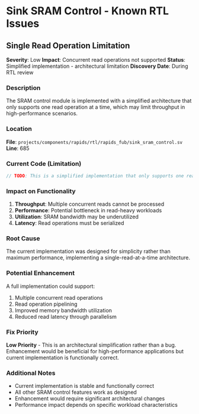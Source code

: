 # Sink SRAM Control - Known RTL Issues

## Single Read Operation Limitation

**Severity**: Low
**Impact**: Concurrent read operations not supported
**Status**: Simplified implementation - architectural limitation
**Discovery Date**: During RTL review

### Description

The SRAM control module is implemented with a simplified architecture that only supports one read operation at a time, which may limit throughput in high-performance scenarios.

### Location

**File**: `projects/components/rapids/rtl/rapids_fub/sink_sram_control.sv`
**Line**: 685

### Current Code (Limitation)
```systemverilog
// TODO: This is a simplified implementation that only supports one read at a time
```

### Impact on Functionality

1. **Throughput**: Multiple concurrent reads cannot be processed
2. **Performance**: Potential bottleneck in read-heavy workloads
3. **Utilization**: SRAM bandwidth may be underutilized
4. **Latency**: Read operations must be serialized

### Root Cause

The current implementation was designed for simplicity rather than maximum performance, implementing a single-read-at-a-time architecture.

### Potential Enhancement

A full implementation could support:
1. Multiple concurrent read operations
2. Read operation pipelining
3. Improved memory bandwidth utilization
4. Reduced read latency through parallelism

### Fix Priority

**Low Priority** - This is an architectural simplification rather than a bug. Enhancement would be beneficial for high-performance applications but current implementation is functionally correct.

### Additional Notes

- Current implementation is stable and functionally correct
- All other SRAM control features work as designed
- Enhancement would require significant architectural changes
- Performance impact depends on specific workload characteristics